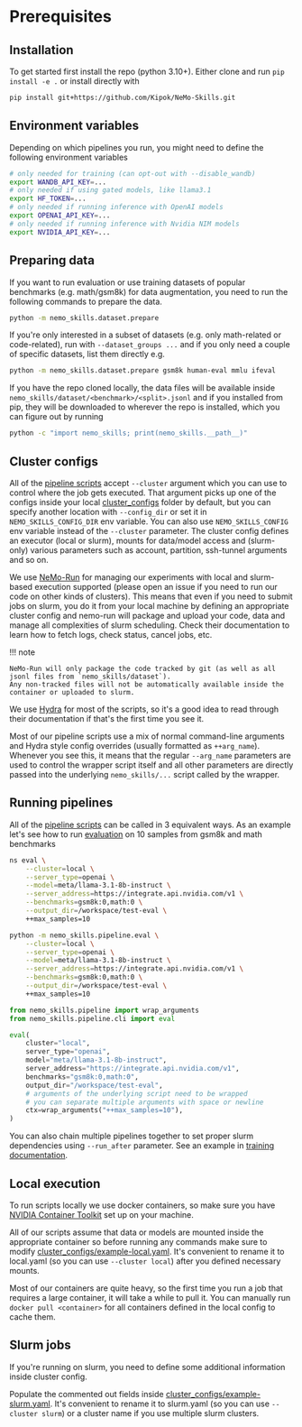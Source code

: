 # Prerequisites

## Installation

To get started first install the repo (python 3.10+). Either clone and run `pip install -e .` or install directly with

```bash
pip install git+https://github.com/Kipok/NeMo-Skills.git
```

## Environment variables

Depending on which pipelines you run, you might need to define the following environment variables

``` bash
# only needed for training (can opt-out with --disable_wandb)
export WANDB_API_KEY=...
# only needed if using gated models, like llama3.1
export HF_TOKEN=...
# only needed if running inference with OpenAI models
export OPENAI_API_KEY=...
# only needed if running inference with Nvidia NIM models
export NVIDIA_API_KEY=...
```

## Preparing data

If you want to run evaluation or use training datasets of popular benchmarks (e.g. math/gsm8k) for data augmentation,
you need to run the following commands to prepare the data.

```bash
python -m nemo_skills.dataset.prepare
```

If you're only interested in a subset of datasets (e.g. only math-related or code-related), run with
`--dataset_groups ...` and if you only need a couple of specific datasets, list them directly e.g.

```bash
python -m nemo_skills.dataset.prepare gsm8k human-eval mmlu ifeval
```

If you have the repo cloned locally, the data files will be available inside `nemo_skills/dataset/<benchmark>/<split>.jsonl`
and if you installed from pip, they will be downloaded to wherever the repo is installed, which you can figure out by running

```bash
python -c "import nemo_skills; print(nemo_skills.__path__)"
```

## Cluster configs

All of the [pipeline scripts](https://github.com/Kipok/NeMo-Skills/tree/main/nemo_skills/pipeline) accept `--cluster` argument which you can use
to control where the job gets executed. That argument picks up one of the configs inside your local
[cluster_configs](https://github.com/Kipok/NeMo-Skills/tree/main/cluster_configs)
folder by default, but you can specify another location with `--config_dir` or set it in `NEMO_SKILLS_CONFIG_DIR` env variable.
You can also use `NEMO_SKILLS_CONFIG` env variable instead of the `--cluster` parameter.
The cluster config defines an executor (local or slurm), mounts for data/model access and (slurm-only) various parameters
such as account, partition, ssh-tunnel arguments and so on.

We use [NeMo-Run](https://github.com/NVIDIA/NeMo-Run) for managing our experiments with local and slurm-based
execution supported (please open an issue if you need to run our code on other kinds of clusters).
This means that even if you need to submit jobs on slurm, you do it from your local machine by defining an
appropriate cluster config and nemo-run will package and upload your code, data and manage
all complexities of slurm scheduling. Check their documentation to learn how to fetch logs, check status,
cancel jobs, etc.

!!! note

    NeMo-Run will only package the code tracked by git (as well as all jsonl files from `nemo_skills/dataset`).
    Any non-tracked files will not be automatically available inside the container or uploaded to slurm.

We use [Hydra](https://hydra.cc/docs/1.3/intro/) for most of the scripts, so
it's a good idea to read through their documentation if that's the first time you see it.

Most of our pipeline scripts use a mix of normal command-line arguments and Hydra style config overrides
(usually formatted as `++arg_name`). Whenever you
see this, it means that the regular `--arg_name` parameters are used to control the wrapper script itself and
all other parameters are directly passed into the underlying `nemo_skills/...` script called by the wrapper.

## Running pipelines

All of the [pipeline scripts](https://github.com/Kipok/NeMo-Skills/tree/main/nemo_skills/pipeline) can be called in 3 equivalent ways.
As an example let's see how to run [evaluation](/docs/evaluation.md) on 10 samples from gsm8k and math benchmarks

```bash title="ns command-line entrypoint"
ns eval \
    --cluster=local \
    --server_type=openai \
    --model=meta/llama-3.1-8b-instruct \
    --server_address=https://integrate.api.nvidia.com/v1 \
    --benchmarks=gsm8k:0,math:0 \
    --output_dir=/workspace/test-eval \
    ++max_samples=10
```

```bash title="calling python module directly"
python -m nemo_skills.pipeline.eval \
    --cluster=local \
    --server_type=openai \
    --model=meta/llama-3.1-8b-instruct \
    --server_address=https://integrate.api.nvidia.com/v1 \
    --benchmarks=gsm8k:0,math:0 \
    --output_dir=/workspace/test-eval \
    ++max_samples=10
```


```python title="using python api"
from nemo_skills.pipeline import wrap_arguments
from nemo_skills.pipeline.cli import eval

eval(
    cluster="local",
    server_type="openai",
    model="meta/llama-3.1-8b-instruct",
    server_address="https://integrate.api.nvidia.com/v1",
    benchmarks="gsm8k:0,math:0",
    output_dir="/workspace/test-eval",
    # arguments of the underlying script need to be wrapped
    # you can separate multiple arguments with space or newline
    ctx=wrap_arguments("++max_samples=10"),
)
```

You can also chain multiple pipelines together to set proper slurm dependencies using `--run_after` parameter.
See an example in [training documentation](../pipelines/training.md#python-api).

## Local execution

To run scripts locally we use docker containers, so make sure you have
[NVIDIA Container Toolkit](https://docs.nvidia.com/datacenter/cloud-native/container-toolkit/latest/install-guide.html)
set up on your machine.

All of our scripts assume that data or models are mounted inside the appropriate container so before running any
commands make sure to modify
[cluster_configs/example-local.yaml](https://github.com/Kipok/NeMo-Skills/tree/main/cluster_configs/example-local.yaml).
It's convenient to rename it to local.yaml (so you can use `--cluster local`) after you defined necessary mounts.

Most of our containers are quite heavy, so the first time you run a job that requires a large container, it will take
a while to pull it. You can manually run `docker pull <container>` for all containers defined in the local config
to cache them.

## Slurm jobs

If you're running on slurm, you need to define some additional information inside cluster config.

Populate the commented out fields inside
[cluster_configs/example-slurm.yaml](https://github.com/Kipok/NeMo-Skills/tree/main/cluster_configs/example-slurm.yaml).
It's convenient to rename it to slurm.yaml (so you can use `--cluster slurm`) or a cluster name if you use multiple slurm clusters.
